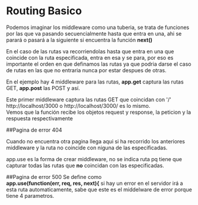 # Routing Basico

Podemos imaginar los middleware como una tuberia, se trata de funciones por las
que va pasando secuencialmente hasta que entra en una, ahi se parará o pasará a la 
siguiente si encuentra la función **next()**

En el caso de las rutas va recorriendolas hasta que entra en una que coincide con
la ruta especificada, entra en esa y se para, por eso es importante el orden en que 
definamos las rutas ya que podria darse el caso de rutas en las que no entraria nunca 
por estar despues de otras.

En el ejemplo hay 4 middleware para las rutas, **app.get** captura las rutas GET,
**app.post** las POST y así. 

Este primer middleware captura las rutas GET que coincidan con '/'
http://localhost/3000   o   http://localhost/3000/  es lo mismo.  
Vemos que la función recibe los objetos request y response, la peticion y la respuesta
respectivamente

##Pagina de error 404

Cuando no encuentra otra pagina llega aqui si ha recorrido los anteriores middleware y la 
ruta no coincide con niguna de las especificadas.

app.use es la forma de crear middleware, no se indica ruta pq tiene que capturar todas las 
rutas que **no** coincidan con las especificadas.

##Pagina de error 500
Se define como  
    **app.use(function(err, req, res, next){** 
si hay un error en el servidor irá a esta ruta automaticamente, sabe que este es el middelware 
de error porque tiene 4 parametros.
